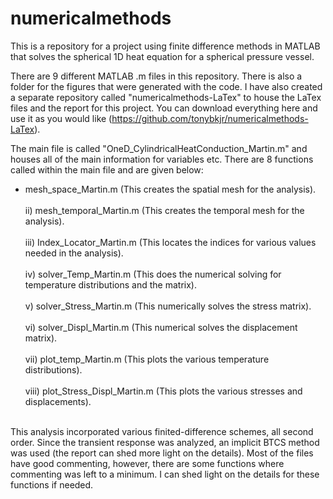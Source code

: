 # numericalmethods
This is a repository for a project using finite difference methods in MATLAB that solves the spherical 1D heat equation for a spherical pressure vessel. 

There are 9 different MATLAB .m files in this repository. There is also a folder for the figures that were generated with the code. I have also created
a separate repository called "numericalmethods-LaTex" to house the LaTex files and the report for this project. You can download everything here and use it as you would like (https://github.com/tonybkjr/numericalmethods-LaTex). 

The main file is called "OneD_CylindricalHeatConduction_Martin.m" and houses all of the main information for variables etc. There are 8 functions called within the 
main file and are given below:

* 	mesh_space_Martin.m				(This creates the spatial mesh for the analysis). <br> </br>
ii)		mesh_temporal_Martin.m 			(This creates the temporal mesh for the analysis). <br> </br>
iii)	Index_Locator_Martin.m			(This locates the indices for various values needed in the analysis). <br> </br>
iv)		solver_Temp_Martin.m			(This does the numerical solving for temperature distributions and the matrix). <br> </br>
v) 		solver_Stress_Martin.m 			(This numerically solves the stress matrix). <br> </br>
vi)		solver_Displ_Martin.m 			(This numerical solves the displacement matrix). <br> </br>
vii)	plot_temp_Martin.m 				(This plots the various temperature distributions). <br> </br>
viii)	plot_Stress_Displ_Martin.m 		(This plots the various stresses and displacements). <br> </br>

This analysis incorporated various finited-difference schemes, all second order. Since the transient response was analyzed, an implicit BTCS method was used (the report can shed more light on the details). 
Most of the files have good commenting, however, there are some functions where commenting was left to a minimum. I can shed light on the details for these functions if needed. 
